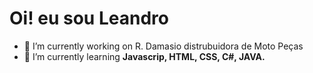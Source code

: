 ### <h1>Oi! eu sou Leandro</h1>

- 🔭 I’m currently working on R. Damasio distrubuidora de Moto Peças
- 🌱 I’m currently learning <strong>Javascrip, HTML, CSS, C#, JAVA.</strong>
